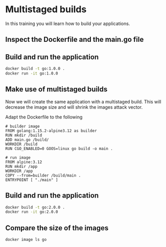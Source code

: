 # Multistaged builds

In this training you will learn how to build your applications.

## Inspect the Dockerfile and the main.go file

## Build and run the application

```bash
docker build -t go:1.0.0 . 
docker run -it go:1.0.0
```

## Make use of multistaged builds

Now we will create the same application with a multistaged build. This will decrease the image size and will shrink the images attack vector.

Adapt the Dockerfile to the following
```docker
# builder image
FROM golang:1.15.2-alpine3.12 as builder
RUN mkdir /build
ADD main.go /build/
WORKDIR /build
RUN CGO_ENABLED=0 GOOS=linux go build -o main .

# run image
FROM alpine:3.12
RUN mkdir /app
WORKDIR /app
COPY --from=builder /build/main .
ENTRYPOINT [ "./main" ]
```

## Build and run the application

```bash
docker build -t go:2.0.0 . 
docker run -it go:2.0.0
```

## Compare the size of the images

```bash
docker image ls go
```
